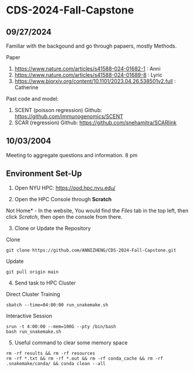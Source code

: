 # CDS-2024-Fall-Capstone


## 09/27/2024
Familiar with the backgound and go through papaers, mostly Methods.

Paper
1. https://www.nature.com/articles/s41588-024-01682-1 : Anni
2. https://www.nature.com/articles/s41588-024-01689-8 : Lyric
3. https://www.biorxiv.org/content/10.1101/2023.04.26.538501v2.full : Catherine

Past code and model:
1. SCENT (poisson regression) Github: https://github.com/immunogenomics/SCENT
2. SCAR (regression) Github: https://github.com/snehamitra/SCARlink

##  10/03/2004
Meeting to aggregate questions and information. 8 pm 

## Environment Set-Up
1. Open NYU HPC: https://ood.hpc.nyu.edu/

2. Open the HPC Console through **Scratch** 

Not Home* - In the website, You would find the *Files* tab in the top left, then click *Scratch*, then open the console from there.

3. Clone or Update the Repository

Clone
```
git clone https://github.com/ANNIZHENG/CDS-2024-Fall-Capstone.git
```

Update
```
git pull origin main
```

4. Send task to HPC Cluster

Direct Cluster Training
```
sbatch --time=04:00:00 run_snakemake.sh
```

Interactive Session
```
srun -t 4:00:00 --mem=100G --pty /bin/bash
bash run_snakemake.sh
```

5. Useful command to clear some memory space

```
rm -rf results && rm -rf resources
rm -rf *.txt && rm -rf *.out && rm -rf conda_cache && rm -rf .snakemake/conda/ && conda clean --all
```

<!-- ## Modifications

- `seurat.yaml`: Commented out `macs2`, instead loads HPC's `macs2`

- `run_snakemake.sh`: HPC has its own `snakemake` package, so no need to create one

- `run_snakemake.sh`: HPC uses a different job scheduler, so the original `bsub` command was changed to `sbatch`

- `SCENTfunctions.R`: added a `library(Matrix)` call to import package

- `pandas.yaml` and `seurat.yaml`: added a `scipy=1.14.1` or else `false_discovery_control` could not be imported

- `run_SCENT.R`: keeps giving me error messages of RuleException (caused by calculation), so I set up a check (if-else) -->